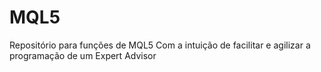 # MQL5
Repositório para funções de MQL5
Com a intuição de facilitar e agilizar a programação de um Expert Advisor
